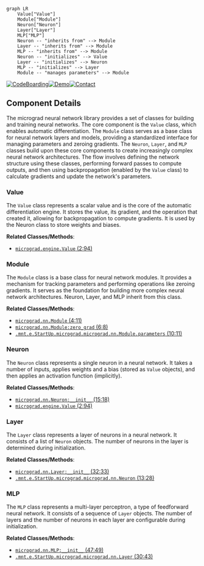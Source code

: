```mermaid
graph LR
    Value["Value"]
    Module["Module"]
    Neuron["Neuron"]
    Layer["Layer"]
    MLP["MLP"]
    Neuron -- "inherits from" --> Module
    Layer -- "inherits from" --> Module
    MLP -- "inherits from" --> Module
    Neuron -- "initializes" --> Value
    Layer -- "initializes" --> Neuron
    MLP -- "initializes" --> Layer
    Module -- "manages parameters" --> Module
```
[![CodeBoarding](https://img.shields.io/badge/Generated%20by-CodeBoarding-9cf?style=flat-square)](https://github.com/CodeBoarding/GeneratedOnBoardings)[![Demo](https://img.shields.io/badge/Try%20our-Demo-blue?style=flat-square)](https://www.codeboarding.org/demo)[![Contact](https://img.shields.io/badge/Contact%20us%20-%20codeboarding@gmail.com-lightgrey?style=flat-square)](mailto:codeboarding@gmail.com)

## Component Details

The micrograd neural network library provides a set of classes for building and training neural networks. The core component is the `Value` class, which enables automatic differentiation. The `Module` class serves as a base class for neural network layers and models, providing a standardized interface for managing parameters and zeroing gradients. The `Neuron`, `Layer`, and `MLP` classes build upon these core components to create increasingly complex neural network architectures. The flow involves defining the network structure using these classes, performing forward passes to compute outputs, and then using backpropagation (enabled by the `Value` class) to calculate gradients and update the network's parameters.

### Value
The `Value` class represents a scalar value and is the core of the automatic differentiation engine. It stores the value, its gradient, and the operation that created it, allowing for backpropagation to compute gradients. It is used by the Neuron class to store weights and biases.


**Related Classes/Methods**:

- <a href="https://github.com/karpathy/micrograd/blob/master/micrograd/engine.py#L2-L94" target="_blank" rel="noopener noreferrer">`micrograd.engine.Value` (2:94)</a>


### Module
The `Module` class is a base class for neural network modules. It provides a mechanism for tracking parameters and performing operations like zeroing gradients. It serves as the foundation for building more complex neural network architectures. Neuron, Layer, and MLP inherit from this class.


**Related Classes/Methods**:

- <a href="https://github.com/karpathy/micrograd/blob/master/micrograd/nn.py#L4-L11" target="_blank" rel="noopener noreferrer">`micrograd.nn.Module` (4:11)</a>
- <a href="https://github.com/karpathy/micrograd/blob/master/micrograd/nn.py#L6-L8" target="_blank" rel="noopener noreferrer">`micrograd.nn.Module:zero_grad` (6:8)</a>
- <a href="https://github.com/karpathy/micrograd/blob/master/micrograd/nn.py#L10-L11" target="_blank" rel="noopener noreferrer">`.mnt.e.StartUp.micrograd.micrograd.nn.Module.parameters` (10:11)</a>


### Neuron
The `Neuron` class represents a single neuron in a neural network. It takes a number of inputs, applies weights and a bias (stored as `Value` objects), and then applies an activation function (implicitly).


**Related Classes/Methods**:

- <a href="https://github.com/karpathy/micrograd/blob/master/micrograd/nn.py#L15-L18" target="_blank" rel="noopener noreferrer">`micrograd.nn.Neuron:__init__` (15:18)</a>
- <a href="https://github.com/karpathy/micrograd/blob/master/micrograd/engine.py#L2-L94" target="_blank" rel="noopener noreferrer">`micrograd.engine.Value` (2:94)</a>


### Layer
The `Layer` class represents a layer of neurons in a neural network. It consists of a list of `Neuron` objects. The number of neurons in the layer is determined during initialization.


**Related Classes/Methods**:

- <a href="https://github.com/karpathy/micrograd/blob/master/micrograd/nn.py#L32-L33" target="_blank" rel="noopener noreferrer">`micrograd.nn.Layer:__init__` (32:33)</a>
- <a href="https://github.com/karpathy/micrograd/blob/master/micrograd/nn.py#L13-L28" target="_blank" rel="noopener noreferrer">`.mnt.e.StartUp.micrograd.micrograd.nn.Neuron` (13:28)</a>


### MLP
The `MLP` class represents a multi-layer perceptron, a type of feedforward neural network. It consists of a sequence of `Layer` objects. The number of layers and the number of neurons in each layer are configurable during initialization.


**Related Classes/Methods**:

- <a href="https://github.com/karpathy/micrograd/blob/master/micrograd/nn.py#L47-L49" target="_blank" rel="noopener noreferrer">`micrograd.nn.MLP:__init__` (47:49)</a>
- <a href="https://github.com/karpathy/micrograd/blob/master/micrograd/nn.py#L30-L43" target="_blank" rel="noopener noreferrer">`.mnt.e.StartUp.micrograd.micrograd.nn.Layer` (30:43)</a>